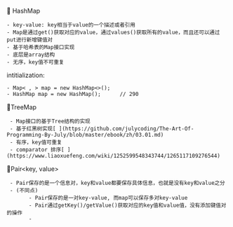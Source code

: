🌟 HashMap 

    - key-value: key相当于value的一个描述或者引用
    - Map是通过get()获取对应的value，通过values()获取所有的value，而且还可以通过put进行新增键值对
    - 基于哈希表的Map接口实现
    - 底层是array结构
    - 无序，key值不可重复

intitialization:

    - Map< , > map = new HashMap<>();
    - HashMap map = new HashMap();      // 290

🌟TreeMap   

     - Map接口的基于Tree结构的实现
     - 基于红黑树实现[ ](https://github.com/julycoding/The-Art-Of-Programming-By-July/blob/master/ebook/zh/03.01.md)
     - 有序，key值可重复
     - comparator 排序[ ](https://www.liaoxuefeng.com/wiki/1252599548343744/1265117109276544)

🌟Pair<key, value> 

     - Pair保存的是一个信息对，key和value都要保存具体信息，也就是没有key和value之分
     - (不同点)
           - Pair保存的是一对key-value, 而map可以保存多对key-value
           - Pair通过getKey()/getValue()获取对应的key值和value值，没有添加键值对的操作
           - 



